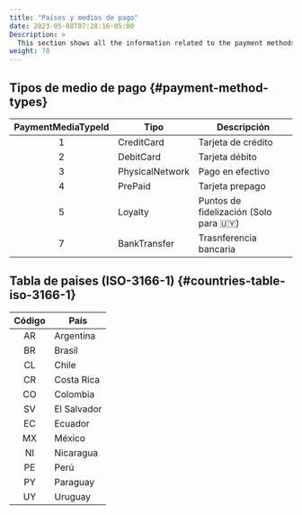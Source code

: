 ```yaml
---
title: "Países y medios de pago"
date: 2023-05-08T07:28:16-05:00
Description: >
  This section shows all the information related to the payment methods for the different countries.
weight: 70
---
```


## Tipos de medio de pago {#payment-method-types}

| PaymentMediaTypeId | Tipo | Descripción |
|:-:|---------|----------|
| 1 | CreditCard | Tarjeta de crédito |
| 2 | DebitCard | Tarjeta débito |
| 3 | PhysicalNetwork | Pago en efectivo |
| 4 | PrePaid | Tarjeta prepago |
| 5 | Loyalty | Puntos de fidelización (Solo para 🇺🇾) |
| 7 | BankTransfer | Trasnferencia bancaria |

## Tabla de paises (ISO-3166-1) {#countries-table-iso-3166-1}

<div id="shortTable"></div>

| Código | País |
|:--:|----------|
| AR | Argentina |
| BR | Brasil |
| CL | Chile |
| CR | Costa Rica |
| CO | Colombia |
| SV | El Salvador |
| EC | Ecuador |
| MX | México |
| NI | Nicaragua |
| PE | Perú |
| PY | Paraguay |
| UY | Uruguay |